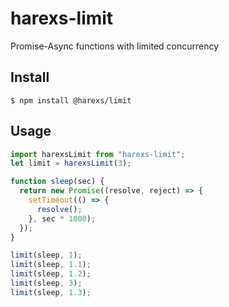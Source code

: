 # harexs-limit

Promise-Async functions with limited concurrency

## Install

```
$ npm install @harexs/limit
```

## Usage

```js
import harexsLimit from "harexs-limit";
let limit = harexsLimit(3);

function sleep(sec) {
  return new Promise((resolve, reject) => {
    setTimeout(() => {
      resolve();
    }, sec * 1000);
  });
}

limit(sleep, 1);
limit(sleep, 1.1);
limit(sleep, 1.2);
limit(sleep, 3);
limit(sleep, 1.3);
```
